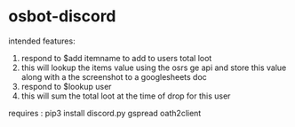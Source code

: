 # osbot-discord

intended features:
  1. respond to $add itemname to add to users total loot
  2. this will lookup the items value using the osrs ge api and store this value along with a the screenshot to a googlesheets doc
  3. respond to $lookup user
  4. this will sum the total loot at the time of drop for this user


requires :
pip3 install discord.py gspread oath2client
